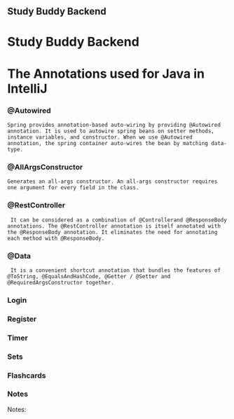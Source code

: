 ## Study Buddy Backend

# Study Buddy Backend
# **The Annotations used for Java in IntelliJ**
   ### **@Autowired**
    Spring provides annotation-based auto-wiring by providing @Autowired annotation. It is used to autowire spring beans on setter methods, instance variables, and constructor. When we use @Autowired annotation, the spring container auto-wires the bean by matching data-type.
  ### **@AllArgsConstructor**
    Generates an all-args constructor. An all-args constructor requires one argument for every field in the class.
  ### **@RestController**
     It can be considered as a combination of @Controllerand @ResponseBody annotations. The @RestController annotation is itself annotated with the @ResponseBody annotation. It eliminates the need for annotating each method with @ResponseBody.
### **@Data**
     It is a convenient shortcut annotation that bundles the features of @ToString, @EqualsAndHashCode, @Getter / @Setter and @RequiredArgsConstructor together.
     
 ### Login
 
     
 ### Register 
 
 ### Timer
  
 ### Sets
 
 ### Flashcards
 
 ### Notes
 
 Notes: 
     
